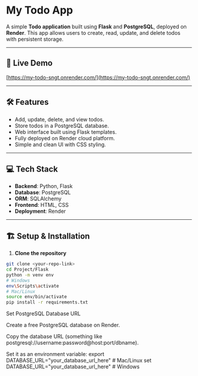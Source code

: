 # My Todo App

A simple **Todo application** built using **Flask** and **PostgreSQL**, deployed on **Render**. This app allows users to create, read, update, and delete todos with persistent storage.

---

## 🔗 Live Demo

[https://my-todo-sngt.onrender.com/](https://my-todo-sngt.onrender.com/)

---

## 🛠️ Features

- Add, update, delete, and view todos.
- Store todos in a PostgreSQL database.
- Web interface built using Flask templates.
- Fully deployed on Render cloud platform.
- Simple and clean UI with CSS styling.

---

## 💻 Tech Stack

- **Backend**: Python, Flask
- **Database**: PostgreSQL
- **ORM**: SQLAlchemy
- **Frontend**: HTML, CSS
- **Deployment**: Render

---

## 🏗️ Setup & Installation

1. **Clone the repository**

```bash
git clone <your-repo-link>
cd Project/Flask
python -m venv env
# Windows
env\Scripts\activate
# Mac/Linux
source env/bin/activate
pip install -r requirements.txt
```
Set PostgreSQL Database URL


Create a free PostgreSQL database on Render.

Copy the database URL (something like postgresql://username:password@host:port/dbname).

Set it as an environment variable:
export DATABASE_URL="your_database_url_here" # Mac/Linux
set DATABASE_URL="your_database_url_here"    # Windows
